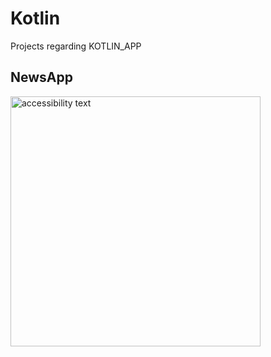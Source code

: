 # Kotlin
Projects regarding KOTLIN_APP

## NewsApp
<img src="https://user-images.githubusercontent.com/53565563/125567929-806d6001-fcf5-44e4-a66c-d3ca2fde27c0.png"  width="400" height="400" alt="accessibility text">

 

